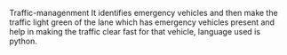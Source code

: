 Traffic-managenment
It identifies emergency vehicles and then make the traffic light green of the lane which has emergency vehicles present and help in making the traffic clear fast for that vehicle, language used is python.
